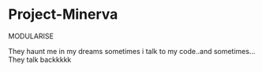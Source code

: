 # Project-Minerva

MODULARISE

They haunt me in my dreams
sometimes i talk to my code..and sometimes... They talk backkkkk